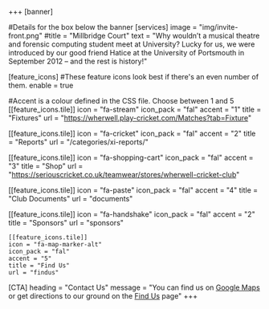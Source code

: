 +++
[banner]

#Details for the box below the banner
[services]
  image = "img/invite-front.png"
  #title = "Millbridge Court"
  text = "Why wouldn’t a musical theatre and forensic computing student meet at University? Lucky for us, we were introduced by our good friend Hatice at the University of Portsmouth in September 2012 – and the rest is history!"

[feature_icons]
  #These feature icons look best if there's an even number of them.
  enable = true

  #Accent is a colour defined in the CSS file. Choose between 1 and 5
  [[feature_icons.tile]]
    icon = "fa-stream"
    icon_pack = "fal"
    accent = "1"
    title = "Fixtures"
    url = "https://wherwell.play-cricket.com/Matches?tab=Fixture"
  
  [[feature_icons.tile]]
    icon = "fa-cricket"
    icon_pack = "fal"
    accent = "2"
    title = "Reports"
    url = "/categories/xi-reports/"

  [[feature_icons.tile]]
    icon = "fa-shopping-cart"
    icon_pack = "fal"
    accent = "3"
    title = "Shop"
    url = "https://seriouscricket.co.uk/teamwear/stores/wherwell-cricket-club"

  [[feature_icons.tile]]
    icon = "fa-paste"
    icon_pack = "fal"
    accent = "4"
    title = "Club Documents"
    url = "documents"

  [[feature_icons.tile]]
    icon = "fa-handshake"
    icon_pack = "fal"
    accent = "2"
    title = "Sponsors"
    url = "sponsors"

    [[feature_icons.tile]]
    icon = "fa-map-marker-alt"
    icon_pack = "fal"
    accent = "5"
    title = "Find Us"
    url = "findus"

[CTA]
  heading = "Contact Us"
  message = "You can find us on [Google Maps](https://www.google.com/maps/place/Wherwell+Cricket+Club/@51.1696842,-1.4382492,16z/data=!4m12!1m6!3m5!1s0x0:0x4da9c4ee1bdef3e!2sWherwell+Cricket+Club!8m2!3d51.1703704!4d-1.4350413!3m4!1s0x0:0x4da9c4ee1bdef3e!8m2!3d51.1703704!4d-1.4350413) or get directions to our ground on the [Find Us](/findus) page</a>"
+++
